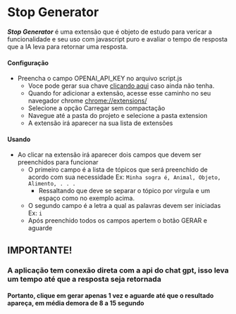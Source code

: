 # Stop Generator
_**Stop Generator**_ é uma extensão que é objeto de estudo para vericar a funcionalidade 
e seu uso com javascript puro e avaliar o tempo de resposta que a IA leva para retornar uma resposta.
#### Configuração
- Preencha o campo OPENAI_API_KEY no arquivo script.js
  - Voce pode gerar sua chave [clicando aqui](https://platform.openai.com/docs/quickstart/add-your-api-key) caso ainda não tenha.
  - Quando for adicionar a extensão, acesse esse caminho no seu navegador chrome [chrome://extensions/](chrome://extensions/)
  - Selecione a opção Carregar sem compactação
  - Navegue até a pasta do projeto e selecione a pasta extension
  - A extensão irá aparecer na sua lista de extensões

#### Usando
- Ao clicar na extensão irá aparecer dois campos que devem ser preenchidos para funcionar
  - O primeiro campo é a lista de tópicos que será preenchido de acordo com sua necessidade
    Ex: `Minha sogra é, Animal, Objeto, Alimento, . . .`
    - Ressaltando que deve se separar o tópico por vírgula e um espaço como no exemplo acima.
  - O segundo campo é a letra a qual as palavras devem ser iniciadas
    Ex: `i`
  - Após preenchido todos os campos apertem o botão GERAR e aguarde

## IMPORTANTE!
### A aplicação tem conexão direta com a api do chat gpt, isso leva um tempo até que a resposta seja retornada  
#### Portanto, clique em gerar apenas 1 vez e aguarde até que o resultado apareça, em média demora de 8 a 15 segundo